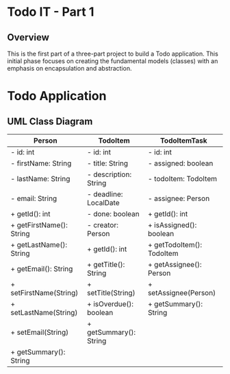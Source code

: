 # Todo IT - Part 1

## Overview
This is the first part of a three-part project to build a Todo application. This initial phase focuses on creating the fundamental models (classes) with an emphasis on encapsulation and abstraction.

# Todo Application

## UML Class Diagram

|                      Person                      |                      TodoItem                      |                   TodoItemTask                   |
|--------------------------------------------------|----------------------------------------------------|--------------------------------------------------|
| - id: int                                        | - id: int                                          | - id: int                                        |
| - firstName: String                              | - title: String                                    | - assigned: boolean                              |
| - lastName: String                               | - description: String                              | - todoItem: TodoItem                             |
| - email: String                                  | - deadline: LocalDate                              | - assignee: Person                               |
| + getId(): int                                   | - done: boolean                                    | + getId(): int                                   |
| + getFirstName(): String                         | - creator: Person                                  | + isAssigned(): boolean                          |
| + getLastName(): String                          | + getId(): int                                     | + getTodoItem(): TodoItem                        |
| + getEmail(): String                             | + getTitle(): String                               | + getAssignee(): Person                          |
| + setFirstName(String)                           | + setTitle(String)                                 | + setAssignee(Person)                            |
| + setLastName(String)                            | + isOverdue(): boolean                             | + getSummary(): String                           |
| + setEmail(String)                               | + getSummary(): String                             |                                                  |
| + getSummary(): String                           |                                                    |                                                  |